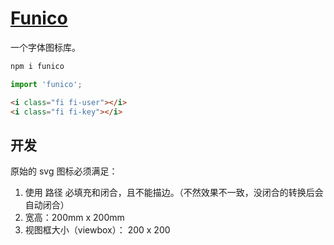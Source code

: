 # [Funico](https://github.com/chenshenchao/funico)

一个字体图标库。

```bash
npm i funico
```

```js
import 'funico';
```

```html
<i class="fi fi-user"></i>
<i class="fi fi-key"></i>
```

## 开发

原始的 svg 图标必须满足：

1. 使用 路径 必填充和闭合，且不能描边。（不然效果不一致，没闭合的转换后会自动闭合）
2. 宽高：200mm x 200mm 
3. 视图框大小（viewbox）： 200 x 200


